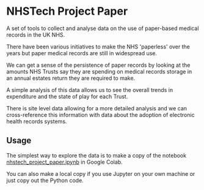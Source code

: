 # NHSTech Project Paper

A set of tools to collect and analyse data on the use of paper-based medical records in the UK NHS.

There have been various initiatives to make the NHS 'paperless' over the years but paper medical records are still in widespread use.

We can get a sense of the persistence of paper records by looking at the amounts NHS Trusts say they are spending on medical records storage in an annual estates return they are required to make.

A simple analysis of this data allows us to see the overall trends in expenditure and the state of play for each Trust.

There is site level data allowing for a more detailed analysis and we can cross-reference this information with data about the adoption of electronic health records systems.

## Usage

The simplest way to explore the data is to make a copy of the notebook [nhstech_project_paper.ipynb](nhstech_project_paper.ipynb) in Google Colab.

You can also make a local copy if you use Jupyter on your own machine or just copy out the Python code.
